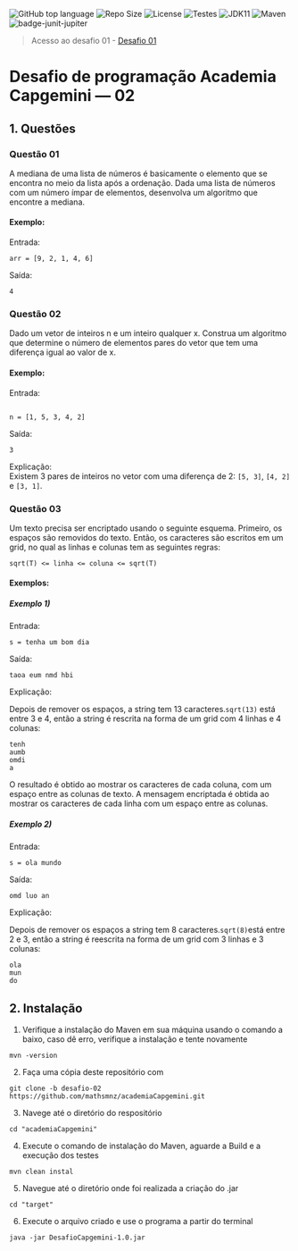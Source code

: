 ![GitHub top language](https://img.shields.io/github/languages/top/mathsmnz/academiaCapgemini) 
![Repo Size](https://img.shields.io/github/languages/code-size/mathsmnz/academiaCapgemini) 
![License](https://img.shields.io/github/license/mathsmnz/academiaCapgemini)
![Testes](https://github.com//mathsmnz/academiaCapgemini/actions/workflows/maven.yml/badge.svg)
![JDK11](https://img.shields.io/badge/jdk%20version-11-red.svg)
![Maven](https://img.shields.io/badge/tool-maven-0440af.svg)
![badge-junit-jupiter](https://img.shields.io/badge/junit-jupiter-green.svg)

>Acesso ao desafio 01 - [Desafio 01](https://github.com/mathsmnz/academiaCapgemini/tree/desafio-01)

# Desafio de programação Academia Capgemini — 02

## 1. Questões

### Questão 01

A mediana de uma lista de números é basicamente o elemento que se encontra no meio da lista após a ordenação. 
Dada uma lista de números com um número ímpar de elementos, desenvolva um algoritmo que encontre a mediana.
#### Exemplo:<br>
Entrada:
```
arr = [9, 2, 1, 4, 6]
```
Saída:
```
4
```

### Questão 02

Dado um vetor de inteiros n e um inteiro qualquer x. Construa um algoritmo que determine o número de elementos pares do vetor que tem uma diferença igual ao valor de x.

#### Exemplo:<br>
Entrada:
```

n = [1, 5, 3, 4, 2]
```
Saída: 
```
3
```
Explicação:<br>
Existem 3 pares de inteiros no vetor com uma diferença de 2: `[5, 3]`, `[4, 2]` e `[3, 1]`.

### Questão 03

Um texto precisa ser encriptado usando o seguinte esquema. 
Primeiro, os espaços são removidos do texto. 
Então, os caracteres são escritos em um grid, no qual as linhas e colunas tem as seguintes regras:

`sqrt(T) <= linha <= coluna <= sqrt(T)`

#### Exemplos:<br>

##### Exemplo 1)
Entrada:
```
s = tenha um bom dia
```
Saída: 
```
taoa eum nmd hbi
```
Explicação:<br>

Depois de remover os espaços, a string tem 13 caracteres.`sqrt(13)` está entre 3 e 4, então a string é rescrita na forma de um grid com 4 linhas e 4 colunas:
```
tenh
aumb
omdi
a
```
O resultado é obtido ao mostrar os caracteres de cada coluna, com um espaço entre as colunas de texto. 
A mensagem encriptada é obtida ao mostrar os caracteres de cada linha com um espaço entre as colunas.
##### Exemplo 2)
Entrada: 
```
s = ola mundo
````
Saída: 
```
omd luo an
```
Explicação:<br>

Depois de remover os espaços a string tem 8 caracteres.`sqrt(8)`está entre 2 e 3, então a string é reescrita na forma de um grid com 3 linhas e 3 colunas:
```
ola
mun
do
```
## 2. Instalação
1. Verifique a instalação do Maven em sua máquina usando o comando a baixo, caso dê erro, verifique a instalação e tente novamente
```shell
mvn -version
```
2. Faça uma cópia deste repositório com 
```shell
git clone -b desafio-02 https://github.com/mathsmnz/academiaCapgemini.git
```
3. Navege até o diretório do respositório
```shell
cd "academiaCapgemini"
```
4. Execute o comando de instalação do Maven, aguarde a Build e a execução dos testes
```shell
mvn clean instal
```
5. Navegue até o diretório onde foi realizada a criação do .jar
```shell
cd "target"
```
6. Execute o arquivo criado e use o programa a partir do terminal
```shell
java -jar DesafioCapgemini-1.0.jar
```
